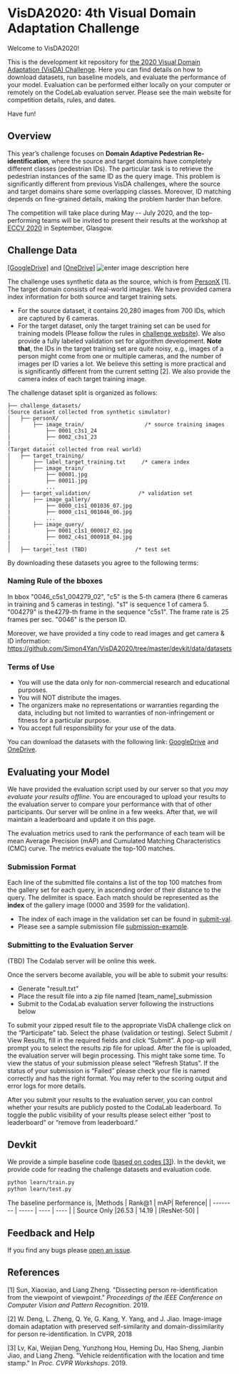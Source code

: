 # VisDA2020: 4th Visual Domain Adaptation Challenge

Welcome to VisDA2020!

This is the development kit repository for [the 2020 Visual Domain Adaptation (VisDA) Challenge](http://ai.bu.edu/visda-2020/). Here you can find details on how to download datasets, run baseline models, and evaluate the performance of your model. Evaluation can be performed either locally on your computer or remotely on the CodeLab evaluation server. Please see the main website for competition details, rules, and dates.

Have fun!

## Overview
This year’s challenge focuses on **Domain Adaptive Pedestrian Re-identification**, where the source and target domains have completely different classes (pedestrian IDs). The particular task is to retrieve the pedestrian instances of the same ID as the query image. This problem is significantly different from previous VisDA challenges, where the source and target domains share some overlapping classes. Moreover, ID matching depends on fine-grained details, making the problem harder than before.

The competition will take place during May -- July 2020, and the top-performing teams will be invited to present their results at the workshop at [ECCV 2020](https://sites.google.com/view/task-cv2020) in September, Glasgow.

## Challenge Data 

[[GoogleDrive]](https://drive.google.com/open?id=18qIbI1XiG2n36qCTS-Te-2XATxiHNVDj) and [[OneDrive]](https://1drv.ms/u/s!AhjrHmxemkOga91UXOVXsVZJqTg?e=kbE1CC)
![enter image description here](https://github.com/sxzrt/The-PersonX-dataset/raw/master/images/logo1.jpg)

The challenge uses synthetic data as the source, which is from [PersonX](https://github.com/sxzrt/Dissecting-Person-Re-ID-from-the-Viewpoint-of-Viewpoint) [1].
The target domain consists of real-world images. We have provided camera index information for both source and target training sets. 
 - For the source dataset, it contains 20,280 images from 700 IDs, which are captured by 6 cameras. 
 - For the target dataset, only the target training set can be used for training models (Please follow the rules in [challenge website](http://ai.bu.edu/visda-2020/)). We also provide a fully labeled validation set for algorithm development. **Note that**, the IDs in the target training set are quite noisy, e.g., images of a person might come from one or multiple cameras, and the number of images per ID varies a lot. We believe this setting is more practical and is significantly different from the current setting [2]. We also provide the camera index of each target training image. 

The challenge dataset split is organized as follows: 
```
├── challenge_datasets/
(Source dataset collected from synthetic simulator)
│   ├── personX/
│       ├── image_train/                   /* source training images 
│           ├── 0001_c3s1_24
|           ├── 0002_c3s1_23
|           ...
(Target dataset collected from real world)
│   ├── target_training/  
│       ├── label_target_training.txt     /* camera index 
│       ├── image_train/
|           ├── 00001.jpg
|           ├── 00011.jpg
|           ...
│   ├── target_validation/               /* validation set
│       ├── image_gallery/
|           ├── 0000_c1s1_001036_07.jpg
|           ├── 0000_c1s1_001046_06.jpg
|           ...
│       ├── image_query/
|           ├── 0001_c1s1_000017_02.jpg
|           ├── 0002_c4s1_000918_04.jpg
|           ...
│   ├── target_test (TBD)               /* test set

```

By downloading these datasets you agree to the following terms:

### Naming Rule of the bboxes
In bbox "0046_c5s1_004279_02", "c5" is the 5-th camera (there 6 cameras in training and 5 cameras in testing). "s1" is sequence 1 of camera 5. "004279" is the4279-th frame in the sequence "c5s1". The frame rate is 25 frames per sec.
"0046" is the person ID.

Moreover, we have provided a tiny code to read images and get camera & ID information:
https://github.com/Simon4Yan/VisDA2020/tree/master/devkit/data/datasets

### Terms of Use
- You will use the data only for non-commercial research and educational purposes.
- You will NOT distribute the images.
- The organizers make no representations or warranties regarding the data, including but not limited to warranties of non-infringement or fitness for a particular purpose.
- You accept full responsibility for your use of the data.

You can download the datasets with the following link: [GoogleDrive](https://drive.google.com/open?id=18qIbI1XiG2n36qCTS-Te-2XATxiHNVDj) and [OneDrive](https://1drv.ms/u/s!AhjrHmxemkOga91UXOVXsVZJqTg?e=kbE1CC).



## Evaluating your Model

We have provided the evaluation script used by our server so that *you may evaluate your results offline*. You are encouraged to upload your results to the evaluation server to compare your performance with that of other participants. Our server will be online in a few weeks. After that, we will maintain a leaderboard and update it on this page. 

The evaluation metrics used to rank the performance of each team will be mean Average Precision (mAP) and Cumulated Matching Characteristics (CMC) curve. The metrics evaluate the top-100 matches. 

### Submission Format
Each line of the submitted file contains a list of the top 100 matches from the gallery set for each query, in ascending order of their distance to the query. The delimiter is space. Each match should be represented as the **index** of the gallery image (0000 and 3599 for the validation). 

- The index of each image in the validation set can be found in [submit-val](https://github.com/Simon4Yan/VisDA2020/tree/master/submit_val).
- Please see a sample submission file [submission-example]( https://github.com/Simon4Yan/VisDA2020/tree/master/submit_val).

### Submitting to the Evaluation Server
(TBD) The Codalab server will be online this week.

Once the servers become available, you will be able to submit your results:

- Generate "result.txt"
- Place the result file into a zip file named [team_name]_submission
- Submit to the CodaLab evaluation server following the instructions below

To submit your zipped result file to the appropriate VisDA challenge click on the “Participate” tab. Select the phase (validation or testing). Select Submit / View Results, fill in the required fields and click “Submit”. A pop-up will prompt you to select the results zip file for upload. After the file is uploaded, the evaluation server will begin processing. This might take some time. To view the status of your submission please select “Refresh Status”. If the status of your submission is “Failed” please check your file is named correctly and has the right format. You may refer to the scoring output and error logs for more details.

After you submit your results to the evaluation server, you can control whether your results are publicly posted to the CodaLab leaderboard. To toggle the public visibility of your results please select either “post to leaderboard” or “remove from leaderboard.”

## Devkit
We provide a simple baseline code ([based on codes [3]](https://github.com/Simon4Yan/feature_learning)). In the devkit, we provide code for reading the challenge datasets and evaluation code.

```bash
python learn/train.py
python learn/test.py
```

The baseline performance is, 
|Methods | Rank@1 | mAP| Reference|
| -------- | ----- | ---- | ---- |
| Source Only |26.53 | 14.19 |  [ResNet-50] |

## Feedback and Help
If you find any bugs please [open an issue](https://github.com/Simon4Yan/VisDA2020/issues/new).

## References

[1] Sun, Xiaoxiao, and Liang Zheng. "Dissecting person re-identification from the viewpoint of viewpoint." _Proceedings of the IEEE Conference on Computer Vision and Pattern Recognition_. 2019.

[2] W. Deng, L. Zheng, Q. Ye, G. Kang, Y. Yang, and J. Jiao. Image-image domain adaptation with preserved self-similarity and domain-dissimilarity for person re-identification. In CVPR, 2018

[3] Lv, Kai, Weijian Deng, Yunzhong Hou, Heming Du, Hao Sheng, Jianbin Jiao, and Liang Zheng. "Vehicle reidentification with the location and time stamp." In _Proc. CVPR Workshops_. 2019.